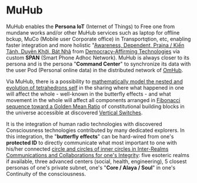 # MuHub

MuHub enables the <b>Persona IoT</b> (Internet of Things) to Free one from mundane works and/or other MuHub services such as laptop for offline bckup, MuCo (Mobile user Corporate office) in Transportqtion, etc, enabling faster integration and more holistic "<a href="https://blog.khaiphong.io/2021/09/awareness.html#Section_1" target="_blank">Awareness, Dependent, Prajna / Kiến Tánh, Duyên Khởi, Bát Nhã</a> from <a href="https://www.state.gov/schedule-the-summit-for-democracy/" target="_blank">Democracy-Affirming Technologies</a> via custom <b>SPAN</b> (Smart Phone Adhoc Network). MuHub is always closer to its persona and is the persona "<b>Command Center</b>" to synchronize its data with the user Pod (Personal online data) in the distributed network of <a href="https://github.com/khaiphong/omhub/" target="_blank">OmHub</a>.

Via MuHub, there is a possibility to <a href="https://www.youtube.com/watch?v=w0ztlIAYTCU" target="_blank">mathematically model the nested and evolution of tetrahedrons self</a> in the sharing where what happened in one will affect the whole - well-known in the butterfly effects - and what movement in the whole will affect all components arranged in <a href="https://blog.khaiphong.io/2021/09/a-light-out-of-darkness.html#Section_2.1" target="_blank">Fibonacci sequence toward a Golden Mean Ratio</a> of constitutional building blocks in the universe accessible at discovered <a href="https://blog.khaiphong.io/2021/09/a-light-out-of-darkness.html#Section_2" target="_blank">Vertical Switches</a>.

It is the integration of human radio technologies with discovered Consciousness technologies contributed by many dedicated explorers. In this integration, the "<b>butterfly effects</b>" can be hard-wired from one's <b>protected ID</b> to directly communicate what most important to one with his/her connected <a href="https://blog.khaiphong.io/2021/09/list-of-figures-and-tables.html#Figure_11" target="_blank">circle and circles of inner circles in Inter-Realms Communications and Collaborations for one's Integrity</a>: five esoteric realms if available, three advanced centers (social, health, engineering), 5 closest personas of one's private subnet, one's "<b>Core / Alaya / Soul</b>" in one's Continuity of the consciousness.

